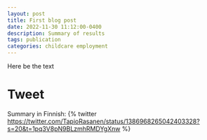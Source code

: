 ```yaml
---
layout: post
title: First blog post
date: 2022-11-30 11:12:00-0400
description: Summary of results
tags: publication
categories: childcare employment
---
```


Here be the text

# Tweet
Summary in Finnish:
{% twitter https://twitter.com/TapioRasanen/status/1386968265042403328?s=20&t=1pq3V8pN9BLzmhRMDYgXnw %}

